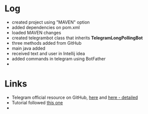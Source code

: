 # Log
- created project using "MAVEN" option
- added dependencies on pom.xml
- loaded MAVEN changes
- created telegrambot class that inherits **TelegramLongPollingBot**
- three methods added from GitHub
- main java added
- received text and user in Intellij idea
- added commands in telegram using BotFather
- 

# Links
- Telegram official resource on GitHub, [here](https://github.com/rubenlagus/TelegramBots) and [here - detailed](https://github.com/rubenlagus/TelegramBots/wiki/Getting-Started)
- Tutorial followed [this one](https://youtu.be/XjOnp8TVNSQ)
- 